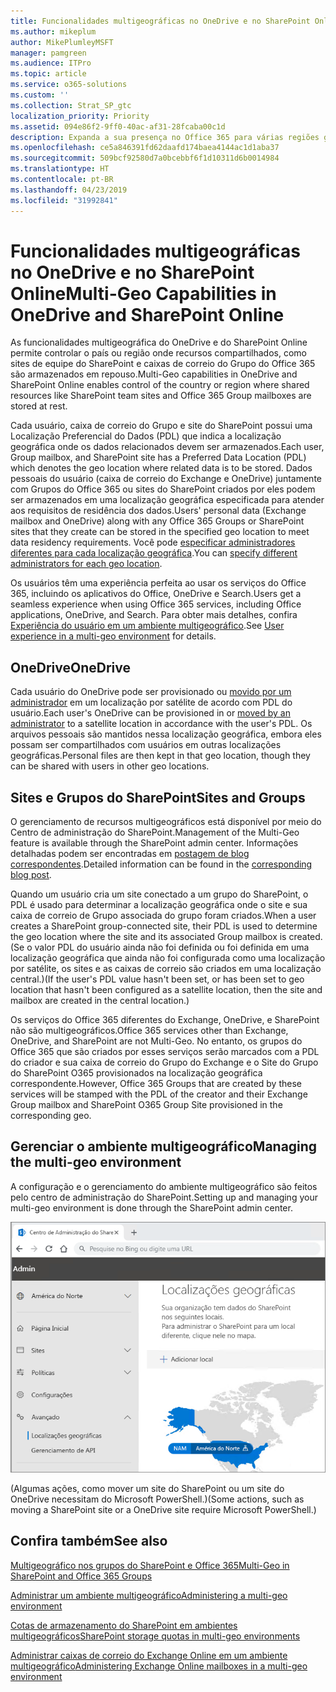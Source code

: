 ```yaml
---
title: Funcionalidades multigeográficas no OneDrive e no SharePoint Online
ms.author: mikeplum
author: MikePlumleyMSFT
manager: pamgreen
ms.audience: ITPro
ms.topic: article
ms.service: o365-solutions
ms.custom: ''
ms.collection: Strat_SP_gtc
localization_priority: Priority
ms.assetid: 094e86f2-9ff0-40ac-af31-28fcaba00c1d
description: Expanda a sua presença no Office 365 para várias regiões geográficas com funcionalidades multigeográficas do OneDrive Online.
ms.openlocfilehash: ce5a846391fd62daafd174baea4144ac1d1aba37
ms.sourcegitcommit: 509bcf92580d7a0bcebbf6f1d10311d6b0014984
ms.translationtype: HT
ms.contentlocale: pt-BR
ms.lasthandoff: 04/23/2019
ms.locfileid: "31992841"
---
```

# <a name="multi-geo-capabilities-in-onedrive-and-sharepoint-online"></a><span data-ttu-id="68c71-103">Funcionalidades multigeográficas no OneDrive e no SharePoint Online</span><span class="sxs-lookup"><span data-stu-id="68c71-103">Multi-Geo Capabilities in OneDrive and SharePoint Online</span></span>

<span data-ttu-id="68c71-104">As funcionalidades multigeográfica do OneDrive e do SharePoint Online permite controlar o país ou região onde recursos compartilhados, como sites de equipe do SharePoint e caixas de correio do Grupo do Office 365 são armazenados em repouso.</span><span class="sxs-lookup"><span data-stu-id="68c71-104">Multi-Geo capabilities in OneDrive and SharePoint Online enables control of the country or region where shared resources like SharePoint team sites and Office 365 Group mailboxes are stored at rest.</span></span>

<span data-ttu-id="68c71-105">Cada usuário, caixa de correio do Grupo e site do SharePoint possui uma Localização Preferencial do Dados (PDL) que indica a localização geográfica onde os dados relacionados devem ser armazenados.</span><span class="sxs-lookup"><span data-stu-id="68c71-105">Each user, Group mailbox, and SharePoint site has a Preferred Data Location (PDL) which denotes the geo location where related data is to be stored.</span></span> <span data-ttu-id="68c71-106">Dados pessoais do usuário (caixa de correio do Exchange e OneDrive) juntamente com Grupos do Office 365 ou sites do SharePoint criados por eles podem ser armazenados em uma localização geográfica especificada para atender aos requisitos de residência dos dados.</span><span class="sxs-lookup"><span data-stu-id="68c71-106">Users' personal data (Exchange mailbox and OneDrive) along with any Office 365 Groups or SharePoint sites that they create can be stored in the specified geo location to meet data residency requirements.</span></span> <span data-ttu-id="68c71-107">Você pode [especificar administradores diferentes para cada localização geográfica](add-a-sharepoint-geo-admin.md).</span><span class="sxs-lookup"><span data-stu-id="68c71-107">You can [specify different administrators for each geo location](add-a-sharepoint-geo-admin.md).</span></span>

<span data-ttu-id="68c71-108">Os usuários têm uma experiência perfeita ao usar os serviços do Office 365, incluindo os aplicativos do Office, OneDrive e Search.</span><span class="sxs-lookup"><span data-stu-id="68c71-108">Users get a seamless experience when using Office 365 services, including Office applications, OneDrive, and Search.</span></span> <span data-ttu-id="68c71-109">Para obter mais detalhes, confira [Experiência do usuário em um ambiente multigeográfico](multi-geo-user-experience.md).</span><span class="sxs-lookup"><span data-stu-id="68c71-109">See [User experience in a multi-geo environment](multi-geo-user-experience.md) for details.</span></span>

## <a name="onedrive"></a><span data-ttu-id="68c71-110">OneDrive</span><span class="sxs-lookup"><span data-stu-id="68c71-110">OneDrive</span></span>

<span data-ttu-id="68c71-111">Cada usuário do OneDrive pode ser provisionado ou [movido por um administrador](move-onedrive-between-geo-locations.md) em um localização por satélite de acordo com PDL do usuário.</span><span class="sxs-lookup"><span data-stu-id="68c71-111">Each user's OneDrive can be provisioned in or [moved by an administrator](move-onedrive-between-geo-locations.md) to a satellite location in accordance with the user's PDL.</span></span> <span data-ttu-id="68c71-112">Os arquivos pessoais são mantidos nessa localização geográfica, embora eles possam ser compartilhados com usuários em outras localizações geográficas.</span><span class="sxs-lookup"><span data-stu-id="68c71-112">Personal files are then kept in that geo location, though they can be shared with users in other geo locations.</span></span>

## <a name="sharepoint-sites-and-groups"></a><span data-ttu-id="68c71-113">Sites e Grupos do SharePoint</span><span class="sxs-lookup"><span data-stu-id="68c71-113">Sites and Groups</span></span>

<span data-ttu-id="68c71-114">O gerenciamento de recursos multigeográficos está disponível por meio do Centro de administração do SharePoint.</span><span class="sxs-lookup"><span data-stu-id="68c71-114">Management of the Multi-Geo feature is available through the SharePoint admin center.</span></span> <span data-ttu-id="68c71-115">Informações detalhadas podem ser encontradas em [postagem de blog correspondentes](https://techcommunity.microsoft.com/t5/Office-365-Blog/Now-available-Multi-Geo-in-SharePoint-and-Office-365-Groups/ba-p/263302).</span><span class="sxs-lookup"><span data-stu-id="68c71-115">Detailed information can be found in the [corresponding blog post](https://techcommunity.microsoft.com/t5/Office-365-Blog/Now-available-Multi-Geo-in-SharePoint-and-Office-365-Groups/ba-p/263302).</span></span>

<span data-ttu-id="68c71-116">Quando um usuário cria um site conectado a um grupo do SharePoint, o PDL é usado para determinar a localização geográfica onde o site e sua caixa de correio de Grupo associada do grupo foram criados.</span><span class="sxs-lookup"><span data-stu-id="68c71-116">When a user creates a SharePoint group-connected site, their PDL is used to determine the geo location where the site and its associated Group mailbox is created.</span></span> <span data-ttu-id="68c71-117">(Se o valor PDL do usuário ainda não foi definida ou foi definida em uma localização geográfica que ainda não foi configurada como uma localização por satélite, os sites e as caixas de correio são criados em uma localização central.)</span><span class="sxs-lookup"><span data-stu-id="68c71-117">(If the user's PDL value hasn't been set, or has been set to geo location that hasn't been configured as a satellite location, then the site and mailbox are created in the central location.)</span></span>

<span data-ttu-id="68c71-118">Os serviços do Office 365 diferentes do Exchange, OneDrive, e SharePoint não são multigeográficos.</span><span class="sxs-lookup"><span data-stu-id="68c71-118">Office 365 services other than Exchange, OneDrive, and SharePoint are not Multi-Geo.</span></span> <span data-ttu-id="68c71-119">No entanto, os grupos do Office 365 que são criados por esses serviços serão marcados com a PDL do criador e sua caixa de correio do Grupo do Exchange e o Site do Grupo do SharePoint O365 provisionados na localização geográfica correspondente.</span><span class="sxs-lookup"><span data-stu-id="68c71-119">However, Office 365 Groups that are created by these services will be stamped with the PDL of the creator and their Exchange Group mailbox and SharePoint O365 Group Site provisioned in the corresponding geo.</span></span> 

## <a name="managing-the-multi-geo-environment"></a><span data-ttu-id="68c71-120">Gerenciar o ambiente multigeográfico</span><span class="sxs-lookup"><span data-stu-id="68c71-120">Managing the multi-geo environment</span></span>

<span data-ttu-id="68c71-121">A configuração e o gerenciamento do ambiente multigeográfico são feitos pelo centro de administração do SharePoint.</span><span class="sxs-lookup"><span data-stu-id="68c71-121">Setting up and managing your multi-geo environment is done through the SharePoint admin center.</span></span> 

![Captura de tela da página de localizações geográficas do centro de administração SharePoint](media/sharepoint-multi-geo-admin-center.png)

<span data-ttu-id="68c71-123">(Algumas ações, como mover um site do SharePoint ou um site do OneDrive necessitam do Microsoft PowerShell.)</span><span class="sxs-lookup"><span data-stu-id="68c71-123">(Some actions, such as moving a SharePoint site or a OneDrive site require Microsoft PowerShell.)</span></span>

## <a name="see-also"></a><span data-ttu-id="68c71-124">Confira também</span><span class="sxs-lookup"><span data-stu-id="68c71-124">See also</span></span>

[<span data-ttu-id="68c71-125">Multigeográfico nos grupos do SharePoint e Office 365</span><span class="sxs-lookup"><span data-stu-id="68c71-125">Multi-Geo in SharePoint and Office 365 Groups</span></span>](https://techcommunity.microsoft.com/t5/Office-365-Blog/Now-available-Multi-Geo-in-SharePoint-and-Office-365-Groups/ba-p/263302)

[<span data-ttu-id="68c71-126">Administrar um ambiente multigeográfico</span><span class="sxs-lookup"><span data-stu-id="68c71-126">Administering a multi-geo environment</span></span>](administering-a-multi-geo-environment.md)

[<span data-ttu-id="68c71-127">Cotas de armazenamento do SharePoint em ambientes multigeográficos</span><span class="sxs-lookup"><span data-stu-id="68c71-127">SharePoint storage quotas in multi-geo environments</span></span>](sharepoint-multi-geo-storage-quota.md)

[<span data-ttu-id="68c71-128">Administrar caixas de correio do Exchange Online em um ambiente multigeográfico</span><span class="sxs-lookup"><span data-stu-id="68c71-128">Administering Exchange Online mailboxes in a multi-geo environment</span></span>](administering-exchange-online-multi-geo.md)
